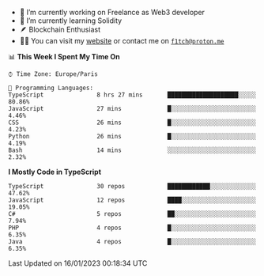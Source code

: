 - 🔭 I’m currently working on Freelance as Web3 developer
- 🌱 I’m currently learning Solidity
- 🪶 Blockchain Enthusiast
- 👨‍💻 You can visit my [website](https://f1tch.xyz) or contact me on [`f1tch@proton.me`](mailto:f1tch@proton.me)

<!--START_SECTION:waka-->
📊 **This Week I Spent My Time On** 

```text
⌚︎ Time Zone: Europe/Paris

💬 Programming Languages: 
TypeScript               8 hrs 27 mins       ████████████████████░░░░░   80.86% 
JavaScript               27 mins             █░░░░░░░░░░░░░░░░░░░░░░░░   4.46% 
CSS                      26 mins             █░░░░░░░░░░░░░░░░░░░░░░░░   4.23% 
Python                   26 mins             █░░░░░░░░░░░░░░░░░░░░░░░░   4.19% 
Bash                     14 mins             ░░░░░░░░░░░░░░░░░░░░░░░░░   2.32%

```

**I Mostly Code in TypeScript** 

```text
TypeScript               30 repos            ████████████░░░░░░░░░░░░░   47.62% 
JavaScript               12 repos            ████░░░░░░░░░░░░░░░░░░░░░   19.05% 
C#                       5 repos             ██░░░░░░░░░░░░░░░░░░░░░░░   7.94% 
PHP                      4 repos             █░░░░░░░░░░░░░░░░░░░░░░░░   6.35% 
Java                     4 repos             █░░░░░░░░░░░░░░░░░░░░░░░░   6.35%

```



 Last Updated on 16/01/2023 00:18:34 UTC
<!--END_SECTION:waka-->
